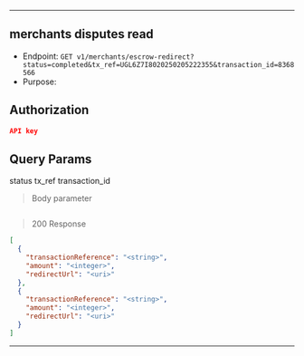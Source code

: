 
----------------------------------------------------------------------------------
## merchants disputes read
* Endpoint: `GET v1/merchants/escrow-redirect?status=completed&tx_ref=UGL6Z7I8020250205222355&transaction_id=8368566`
* Purpose: 

## Authorization

```json
API key
```
## Query Params
status                  <completed>
tx_ref                  <string>
transaction_id          <string>

> Body parameter
```json

```

> 200 Response

```json
[
  {
    "transactionReference": "<string>",
    "amount": "<integer>",
    "redirectUrl": "<uri>"
  },
  {
    "transactionReference": "<string>",
    "amount": "<integer>",
    "redirectUrl": "<uri>"
  }
]
```
-----------------------------------------------------------------------------